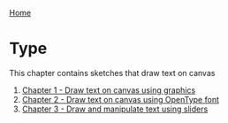 [Home](../)

# Type

This chapter contains sketches that draw text on canvas

1. [Chapter 1 - Draw text on canvas using graphics](Chapter_01/)
2. [Chapter 2 - Draw text on canvas using OpenType font](Chapter_02/)
3. [Chapter 3 - Draw and manipulate text using sliders](Chapter_03/)

